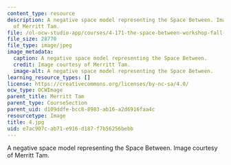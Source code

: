 ```yaml
---
content_type: resource
description: A negative space model representing the Space Between. Image courtesy
  of Merritt Tam.
file: /ol-ocw-studio-app/courses/4-171-the-space-between-workshop-fall-2004/e7ac907cab71e916d187f7b56256bebb_4.jpg
file_size: 28770
file_type: image/jpeg
image_metadata:
  caption: A negative space model representing the Space Between.
  credit: Image courtesy of Merritt Tam.
  image-alt: A negative space model representing the Space Between.
learning_resource_types: []
license: https://creativecommons.org/licenses/by-nc-sa/4.0/
ocw_type: OCWImage
parent_title: Merritt Tam
parent_type: CourseSection
parent_uid: d109ddfe-bcc8-8983-ab16-a2d6916faa4c
resourcetype: Image
title: 4.jpg
uid: e7ac907c-ab71-e916-d187-f7b56256bebb
---
```

A negative space model representing the Space Between. Image courtesy of Merritt Tam.
